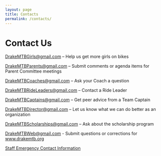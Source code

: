 ```yaml
---
layout: page
title: Contacts
permalink: /contacts/
---
```

# Contact Us

<DrakeMTBGirls@gmail.com> – Help us get more girls on bikes

<DrakeMTBParents@gmail.com> – Submit comments or agenda items for Parent Committee meetings

<DrakeMTBCoaches@gmail.com>  – Ask your Coach a question

<DrakeMTBRideLeaders@gmail.com> – Contact a Ride Leader

<DrakeMTBCaptains@gmail.com>  – Get peer advice from a Team Captain

<DrakeMTBDirector@gmail.com> – Let us know what we can do better as an organization

<DrakeMTBScholarships@gmail.com> – Ask about the scholarship program

<DrakeMTBWeb@gmail.com> - Submit questions or corrections for www.drakemtb.org

[Staff Emergency Contact Information]({{site.baseurl}}/emergency)
